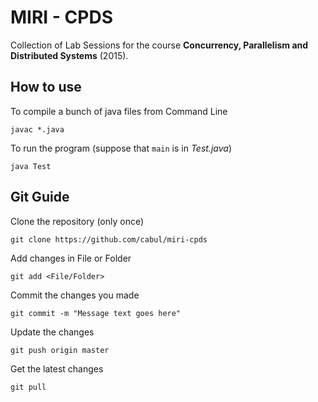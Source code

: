 # MIRI - CPDS

Collection of Lab Sessions for the course **Concurrency, Parallelism and Distributed Systems** (2015).

## How to use

To compile a bunch of java files from Command Line

```
javac *.java
```

To run the program (suppose that `main` is in *Test.java*)

```
java Test
```

## Git Guide

Clone the repository (only once)

```
git clone https://github.com/cabul/miri-cpds
```

Add changes in File or Folder

```
git add <File/Folder>
```

Commit the changes you made

```
git commit -m "Message text goes here"
```

Update the changes

```
git push origin master
```

Get the latest changes

```
git pull
```

